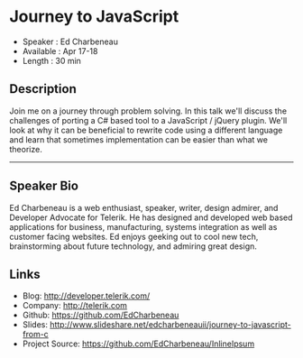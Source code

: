 Journey to JavaScript
========================

* Speaker   : Ed Charbeneau
* Available : Apr 17-18  
* Length    : 30 min

Description
-----------

Join me on a journey through problem solving. In this talk we'll discuss the challenges of porting a C# based tool to a JavaScript / jQuery plugin. We'll look at why it can be beneficial to rewrite code using a different language and learn that sometimes implementation can be easier than what we theorize.

---------------

Speaker Bio
-----------

Ed Charbeneau is a web enthusiast, speaker, writer, design admirer, and Developer Advocate for Telerik. He has designed and developed web based applications for business, manufacturing, systems integration as well as customer facing websites. Ed enjoys geeking out to cool new tech, brainstorming about future technology, and admiring great design.

Links
-----

* Blog: http://developer.telerik.com/
* Company: http://telerik.com
* Github: https://github.com/EdCharbeneau
* Slides: http://www.slideshare.net/edcharbeneauii/journey-to-javascript-from-c
* Project Source: https://github.com/EdCharbeneau/InlineIpsum